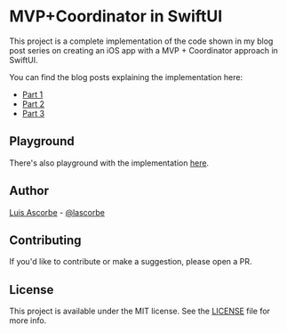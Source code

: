 # MVP+Coordinator in SwiftUI
This project is a complete implementation of the code shown in my blog post series on creating an iOS app with a MVP + Coordinator approach in SwiftUI.

You can find the blog posts explaining the implementation here:

- [Part 1](https://lascorbe.com/posts/2020-04-27-MVPCoordinators-SwiftUI-part1/)
- [Part 2](https://lascorbe.com/posts/2020-04-28-MVPCoordinators-SwiftUI-part2/)
- [Part 3](https://lascorbe.com/posts/2020-04-29-MVPCoordinators-SwiftUI-part3/)

## Playground

There's also playground with the implementation [here](playground).

## Author

[Luis Ascorbe](https://github.com/Lascorbe) - [@lascorbe](https://twitter.com/Lascorbe)

## Contributing

If you'd like to contribute or make a suggestion, please open a PR.

## License

This project is available under the MIT license. See the [LICENSE](LICENSE) file for more info.